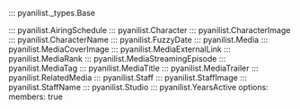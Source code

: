 <!-- Private Base Class -->
::: pyanilist._types.Base
<!-- Public Types -->
::: pyanilist.AiringSchedule
::: pyanilist.Character
::: pyanilist.CharacterImage
::: pyanilist.CharacterName
::: pyanilist.FuzzyDate
::: pyanilist.Media
::: pyanilist.MediaCoverImage
::: pyanilist.MediaExternalLink
::: pyanilist.MediaRank
::: pyanilist.MediaStreamingEpisode
::: pyanilist.MediaTag
::: pyanilist.MediaTitle
::: pyanilist.MediaTrailer
::: pyanilist.RelatedMedia
::: pyanilist.Staff
::: pyanilist.StaffImage
::: pyanilist.StaffName
::: pyanilist.Studio
::: pyanilist.YearsActive
    options:
        members: true

